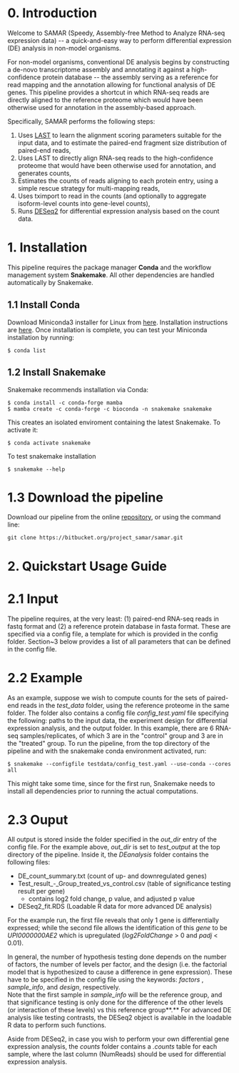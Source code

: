 # 0. Introduction
Welcome to SAMAR (Speedy, Assembly-free Method to Analyze RNA-seq expression data) -- a quick-and-easy way to perform differential expression (DE) analysis in non-model organisms.

For non-model organisms, conventional DE analysis begins by constructing a de-novo transcriptome assembly and annotating it against a high-confidence protein database -- the assembly serving as a reference for read mapping and the annotation allowing for functional analysis of DE genes. 
This pipeline provides a shortcut in which RNA-seq reads are directly aligned to the reference proteome which would have been otherwise used for annotation in the assembly-based approach.

Specifically, SAMAR performs the following steps:

1. Uses [LAST](https://gitlab.com/mcfrith/last) to learn the alignment scoring parameters suitable for the input data, and to estimate the paired-end fragment size distribution of paired-end reads,
2. Uses LAST to directly align RNA-seq reads to the high-confidence proteome that would have been otherwise used for annotation, and generates counts,
3. Estimates the counts of reads aligning to each protein entry, using a simple rescue strategy for multi-mapping reads,
4. Uses tximport to read in the counts (and optionally to aggregate isoform-level counts into gene-level counts),
5. Runs [DESeq2](https://bioconductor.org/packages/release/bioc/html/DESeq2.html) for differential expression analysis based on the count data.

# 1. Installation
This pipeline requires the package manager **Conda** and the workflow management system **Snakemake**.
All other dependencies are handled automatically by Snakemake.

## 1.1 Install Conda 
Download Miniconda3  installer for Linux from  [here](https://docs.conda.io/en/latest/miniconda.html#linux-installers).
Installation instructions are [here](https://conda.io/projects/conda/en/latest/user-guide/install/linux.html).
Once installation is complete, you can test your Miniconda installation by running:
```
$ conda list
```

## 1.2 Install Snakemake
Snakemake recommends installation via Conda:
```
$ conda install -c conda-forge mamba
$ mamba create -c conda-forge -c bioconda -n snakemake snakemake
```
This creates an isolated enviroment containing the latest Snakemake. To activate it:
```
$ conda activate snakemake
```
To test snakemake installation 
```
$ snakemake --help
```

# 1.3 Download the pipeline
Download our pipeline from the online [repository](https://bitbucket.org/refeless_rnaseq/pipeline), or using the command line:
```
git clone https://bitbucket.org/project_samar/samar.git
```

# 2. Quickstart Usage Guide

# 2.1 Input
The pipeline requires, at the very least: (1) paired-end RNA-seq reads in fastq format and (2) a reference protein database in fasta format. 
These are specified via a config file, a template for which is provided in the config folder. 
Section~3 below provides a list of all parameters that can be defined in the config file.

# 2.2 Example
As an example, suppose we wish to compute counts for the sets of paired-end reads in the *test_data* folder, using the reference proteome in the same folder. 
The folder also contains a config file *config_test.yaml* file specifying the following: paths to the input data, the experiment design for differential expression analysis, and the output folder.
In this example, there are 6 RNA-seq samples/replicates, of which 3 are in the "control" group and 3 are in the "treated" group.
To run the pipeline, from the top directory of the pipeline and with the snakemake conda environment activated, run:
```
$ snakemake --configfile testdata/config_test.yaml --use-conda --cores all 
```
This might take some time, since for the first run, Snakemake needs to install all dependencies prior to running the actual computations.

# 2.3 Ouput
All output is stored inside the folder specified in the *out_dir* entry of the config file.
For the example above, *out_dir* is set to *test_output* at the top directory of the pipeline.
Inside it,  the *DEanalysis* folder contains the following files:
- DE_count_summary.txt (count of up- and downregulated genes)
- Test_result_-_Group_treated_vs_control.csv (table of significance testing result per gene)
    - contains log2 fold change, p value, and adjusted p value
- DESeq2_fit.RDS (Loadable R data for more advanced DE analysis)

For the example run, the first file reveals that only 1 gene is differentially expressed; 
while the second file allows the identification of this *gene* to be *UPI0000000AE2* which is upregulated (*log2FoldChange* > 0 and *padj* < 0.01).

In general, the number of hypothesis testing done depends on the number of factors, the number of levels per factor, and the design (i.e. the factorial model that is hypothesized to cause a difference in gene expression). 
These have to be specified in the config file using the keywords: *factors* , *sample_info*, and *design*, respectively.  
Note that the first sample in *sample_info* will be the reference group, and that significance testing is only done for the difference of the other levels (or interaction of these levels) vs this reference group**.** 
For advanced DE analysis like testing contrasts, the DESeq2 object is available in the loadable R data to perform such functions. 

Aside from DESeq2, in case you wish to perform your own differential gene expression analysis, the *counts* folder contains a *.counts* table for each sample, where the last column (NumReads) should be used for differential expression analysis.